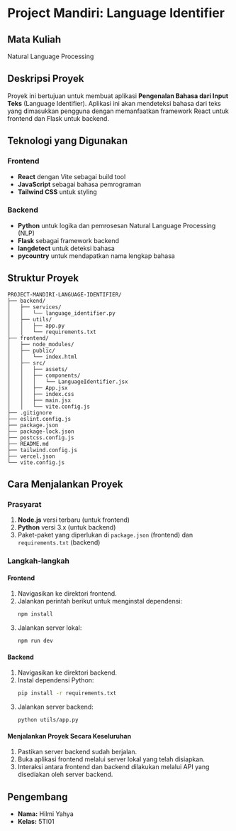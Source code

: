 # Project Mandiri: Language Identifier

## Mata Kuliah
Natural Language Processing

## Deskripsi Proyek
Proyek ini bertujuan untuk membuat aplikasi **Pengenalan Bahasa dari Input Teks** (Language Identifier). Aplikasi ini akan mendeteksi bahasa dari teks yang dimasukkan pengguna dengan memanfaatkan framework React untuk frontend dan Flask untuk backend.

## Teknologi yang Digunakan
### Frontend
- **React** dengan Vite sebagai build tool
- **JavaScript** sebagai bahasa pemrograman
- **Tailwind CSS** untuk styling

### Backend
- **Python** untuk logika dan pemrosesan Natural Language Processing (NLP)
- **Flask** sebagai framework backend
- **langdetect** untuk deteksi bahasa
- **pycountry** untuk mendapatkan nama lengkap bahasa

## Struktur Proyek
```
PROJECT-MANDIRI-LANGUAGE-IDENTIFIER/
├── backend/
│   ├── services/
│   │   └── language_identifier.py
│   ├── utils/
│   │   ├── app.py
│   │   └── requirements.txt
├── frontend/
│   ├── node_modules/
│   ├── public/
│   │   └── index.html
│   ├── src/
│   │   ├── assets/
│   │   ├── components/
│   │   │   └── LanguageIdentifier.jsx
│   │   ├── App.jsx
│   │   ├── index.css
│   │   ├── main.jsx
│   │   └── vite.config.js
├── .gitignore
├── eslint.config.js
├── package.json
├── package-lock.json
├── postcss.config.js
├── README.md
├── tailwind.config.js
├── vercel.json
└── vite.config.js
```

## Cara Menjalankan Proyek

### Prasyarat
1. **Node.js** versi terbaru (untuk frontend)
2. **Python** versi 3.x (untuk backend)
3. Paket-paket yang diperlukan di `package.json` (frontend) dan `requirements.txt` (backend)

### Langkah-langkah
#### Frontend
1. Navigasikan ke direktori frontend.
2. Jalankan perintah berikut untuk menginstal dependensi:
   ```bash
   npm install
   ```
3. Jalankan server lokal:
   ```bash
   npm run dev
   ```

#### Backend
1. Navigasikan ke direktori backend.
2. Instal dependensi Python:
   ```bash
   pip install -r requirements.txt
   ```
3. Jalankan server backend:
   ```bash
   python utils/app.py
   ```

#### Menjalankan Proyek Secara Keseluruhan
1. Pastikan server backend sudah berjalan.
2. Buka aplikasi frontend melalui server lokal yang telah disiapkan.
3. Interaksi antara frontend dan backend dilakukan melalui API yang disediakan oleh server backend.

## Pengembang
- **Nama:** Hilmi Yahya
- **Kelas:** 5TI01
